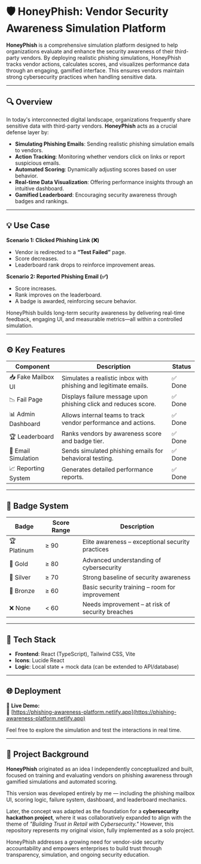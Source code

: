 # 🛡️ HoneyPhish: Vendor Security Awareness Simulation Platform

**HoneyPhish** is a comprehensive simulation platform designed to help organizations evaluate and enhance the security awareness of their third-party vendors. By deploying realistic phishing simulations, HoneyPhish tracks vendor actions, calculates scores, and visualizes performance data through an engaging, gamified interface. This ensures vendors maintain strong cybersecurity practices when handling sensitive data.

---

## 🔍 Overview

In today's interconnected digital landscape, organizations frequently share sensitive data with third-party vendors. **HoneyPhish** acts as a crucial defense layer by:

- **Simulating Phishing Emails**: Sending realistic phishing simulation emails to vendors.
- **Action Tracking**: Monitoring whether vendors click on links or report suspicious emails.
- **Automated Scoring**: Dynamically adjusting scores based on user behavior.
- **Real-time Data Visualization**: Offering performance insights through an intuitive dashboard.
- **Gamified Leaderboard**: Encouraging security awareness through badges and rankings.

---

## 💡 Use Case

**Scenario 1: Clicked Phishing Link (❌)**  
- Vendor is redirected to a **“Test Failed”** page.  
- Score decreases.  
- Leaderboard rank drops to reinforce improvement areas.

**Scenario 2: Reported Phishing Email (✅)**  
- Score increases.  
- Rank improves on the leaderboard.  
- A badge is awarded, reinforcing secure behavior.

HoneyPhish builds long-term security awareness by delivering real-time feedback, engaging UI, and measurable metrics—all within a controlled simulation.

---

## ⚙️ Key Features

| Component             | Description                                                                         | Status      |
|----------------------|-------------------------------------------------------------------------------------|-------------|
| 📥 Fake Mailbox UI    | Simulates a realistic inbox with phishing and legitimate emails.                   | ✅ Done      |
| 📉 Fail Page         | Displays failure message upon phishing click and reduces score.                    | ✅ Done      |
| 📊 Admin Dashboard   | Allows internal teams to track vendor performance and actions.                     | ✅ Done      |
| 🏆 Leaderboard       | Ranks vendors by awareness score and badge tier.                                   | ✅ Done      |
| 📧 Email Simulation  | Sends simulated phishing emails for behavioral testing.                            | ✅ Done      |
| 📈 Reporting System  | Generates detailed performance reports.                                             | ✅ Done      |

---

## 🏅 Badge System

| Badge         | Score Range | Description                                               |
|---------------|-------------|-----------------------------------------------------------|
| 🏆 Platinum    | ≥ 90        | Elite awareness – exceptional security practices          |
| 🥇 Gold        | ≥ 80        | Advanced understanding of cybersecurity                   |
| 🥈 Silver      | ≥ 70        | Strong baseline of security awareness                     |
| 🥉 Bronze      | ≥ 60        | Basic security training – room for improvement            |
| ❌ None        | < 60        | Needs improvement – at risk of security breaches          |

---

## 🧠 Tech Stack

- **Frontend**: React (TypeScript), Tailwind CSS, Vite  
- **Icons**: Lucide React  
- **Logic**: Local state + mock data (can be extended to API/database)

---

## 🌐 Deployment

🚀 **Live Demo:**  
🔗 [https://phishing-awareness-platform.netlify.app](https://phishing-awareness-platform.netlify.app)

Feel free to explore the simulation and test the interactions in real time.

---

## 📜 Project Background

**HoneyPhish** originated as an idea I independently conceptualized and built, focused on training and evaluating vendors on phishing awareness through gamified simulations and automated scoring.

This version was developed entirely by me — including the phishing mailbox UI, scoring logic, failure system, dashboard, and leaderboard mechanics.

Later, the concept was adapted as the foundation for a **cybersecurity hackathon project**, where it was collaboratively expanded to align with the theme of *"Building Trust in Retail with Cybersecurity."* However, this repository represents my original vision, fully implemented as a solo project.

HoneyPhish addresses a growing need for vendor-side security accountability and empowers enterprises to build trust through transparency, simulation, and ongoing security education.


